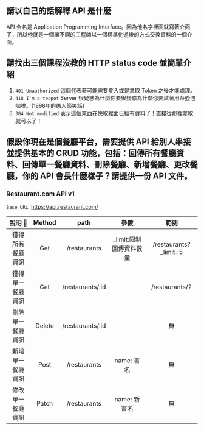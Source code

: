 ## 請以自己的話解釋 API 是什麼
  API 全名是 Application Programming Interface。因為他名字裡面就寫著介面了，所以他就是一個讓不同的工程師以一個標準化過後的方式交換資料的一個介面。


## 請找出三個課程沒教的 HTTP status code 並簡單介紹
1. `401 Unauthorized` 這個代表著可能需要登入或是拿取 Token 之後才能處理。 
2. `418 I'm a teapot` Server 很疑惑為什麼你要很疑惑為什麼你要試著用茶壺泡咖啡。(1998年的愚人節笑話)
3. `304 Not modified` 表示這個東西在快取裡面已經有資料了！直接從那裡拿取就可以了！


## 假設你現在是個餐廳平台，需要提供 API 給別人串接並提供基本的 CRUD 功能，包括：回傳所有餐廳資料、回傳單一餐廳資料、刪除餐廳、新增餐廳、更改餐廳，你的 API 會長什麼樣子？請提供一份 API 文件。

### Restaurant.com API v1
`Base URL`: https://api.restaurant.com/
  
 說明          | Method | path             | 參數                  | 範例                   |  
:------------:|:------:|:----------------:|:--------------------:|:---------------------:|  
獲得所有餐廳資訊 | Get    | /restaurants     | _limit:限制回傳資料數量 | /restaurants?_limit=5 |
獲得單一餐廳資訊 | Get    | /restaurants/:id |                      | /restaurants/2        |
刪除單一餐廳資訊 | Delete | /restaurants/:id |                      | 無                    |
新增單一餐廳資訊 | Post   | /restaurants     | name: 書名            | 無                    |
修改單一餐廳資訊 | Patch  | /restaurants     | name: 新書名          | 無                     |